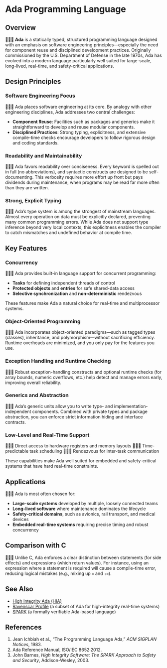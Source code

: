 # Ada Programming Language

## Overview

👩🏻‍💻 **Ada** is a statically typed, structured programming language designed with an emphasis on software engineering principles—especially the need for component reuse and disciplined development practices. Originally commissioned by the U.S. Department of Defense in the late 1970s, Ada has evolved into a modern language particularly well suited for large-scale, long-lived, real-time, and safety-critical applications.

## Design Principles

### Software Engineering Focus

👩🏻‍🔧 Ada places software engineering at its core. By analogy with other engineering disciplines, Ada addresses two central challenges:

* **Component Reuse**: Facilities such as packages and generics make it straightforward to develop and reuse modular components.
* **Disciplined Practices**: Strong typing, explicitness, and extensive compile-time checks encourage developers to follow rigorous design and coding standards.

### Readability and Maintainability

👩🏻‍💻 Ada favors readability over conciseness. Every keyword is spelled out in full (no abbreviations), and syntactic constructs are designed to be self-documenting. This verbosity requires more effort up front but pays dividends during maintenance, when programs may be read far more often than they are written.

### Strong, Explicit Typing

👩🏻‍🔧 Ada’s type system is among the strongest of mainstream languages. Almost every operation on data must be explicitly declared, preventing many common programming errors. While Ada does not support type inference beyond very local contexts, this explicitness enables the compiler to catch mismatches and undefined behavior at compile time.

## Key Features

### Concurrency

👩🏻‍💻 Ada provides built-in language support for concurrent programming:

* **Tasks** for defining independent threads of control
* **Protected objects** and **entries** for safe shared-data access
* **Selective synchronization** and **non-deterministic** rendezvous

These features make Ada a natural choice for real-time and multiprocessor systems.

### Object-Oriented Programming

👩🏻‍💼 Ada incorporates object-oriented paradigms—such as tagged types (classes), inheritance, and polymorphism—without sacrificing efficiency. Runtime overheads are minimized, and you only pay for the features you use.

### Exception Handling and Runtime Checking

👩🏻‍🔧 Robust exception-handling constructs and optional runtime checks (for array bounds, numeric overflows, etc.) help detect and manage errors early, improving overall reliability.

### Generics and Abstraction

👩🏻‍💻 Ada’s generic units allow you to write type- and implementation-independent components. Combined with private types and package abstraction, you can enforce strict information hiding and interface contracts.

### Low-Level and Real-Time Support

👩🏻‍✈️ Direct access to hardware registers and memory layouts
👩🏻‍🚀 Time-predictable task scheduling
👩🏻‍🔧 Rendezvous for inter-task communication

These capabilities make Ada well suited for embedded and safety-critical systems that have hard real-time constraints.

## Applications

👩🏻‍💼 Ada is most often chosen for:

* **Large-scale systems** developed by multiple, loosely connected teams
* **Long-lived software** where maintenance dominates the lifecycle
* **Safety-critical domains**, such as avionics, rail transport, and medical devices
* **Embedded real-time systems** requiring precise timing and robust concurrency

## Comparison with C

👩🏻‍💻 Unlike C, Ada enforces a clear distinction between statements (for side effects) and expressions (which return values). For instance, using an expression where a statement is required will cause a compile-time error, reducing logical mistakes (e.g., mixing up `=` and `:=`).

## See Also

* [High Integrity Ada (HIA)](#)
* [Ravenscar Profile](#) (a subset of Ada for high-integrity real-time systems)
* [SPARK](#) (a formally verifiable Ada-based language)

## References

1. Jean Ichbiah et al., “The Programming Language Ada,” *ACM SIGPLAN Notices*, 1983.
2. Ada Reference Manual, ISO/IEC 8652:2012.
3. John Barnes, *High Integrity Software: The SPARK Approach to Safety and Security*, Addison-Wesley, 2003.
